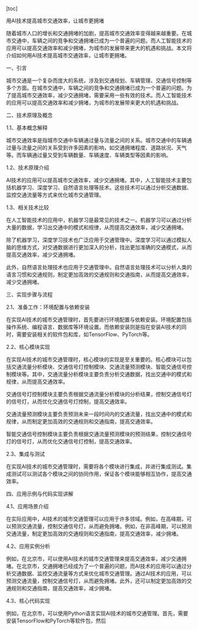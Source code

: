 
[toc]                    
                
                
用AI技术提高城市交通效率，让城市更拥堵

随着城市人口的增长和交通拥堵的加剧，提高城市交通效率变得越来越重要。在城市交通中，车辆之间的竞争和交通拥堵已成为一个普遍的问题。而人工智能技术的应用可以提高交通效率和减少拥堵，为城市的发展带来更大的机遇和挑战。本文将介绍如何用AI技术提高城市交通效率，让城市更拥堵。

一、引言

城市交通是一个复杂而庞大的系统，涉及到交通规划、车辆管理、交通信号控制等多个方面。在城市交通中，车辆之间的竞争和交通拥堵已成为一个普遍的问题。为了提高城市交通效率，减少交通拥堵，需要采用一些有效的技术。而人工智能技术的应用可以提高交通效率和减少拥堵，为城市的发展带来更大的机遇和挑战。

二、技术原理及概念

1.1、基本概念解释

城市交通效率是指城市交通中车辆通过量与流量之间的关系。城市交通中的车辆通过量与流量之间的关系受到许多因素的影响，如交通拥堵程度、道路状况、天气等。而车辆通过量又受到车辆数量、车辆速度、车辆类型等因素的影响。

1.2、技术原理介绍

AI技术的应用可以提高城市交通效率，减少交通拥堵。其中，人工智能技术主要包括机器学习、深度学习、自然语言处理等技术。这些技术可以通过分析交通数据、监控交通流量等方式来优化城市交通管理。

1.3、相关技术比较

在人工智能技术的应用中，机器学习是最常见的技术之一。机器学习可以通过分析大量的数据，学习出交通中的模式和规律，从而提高交通效率，减少交通拥堵。

除了机器学习，深度学习技术也广泛应用于交通管理中。深度学习可以通过模拟人脑的思维方式，对交通数据进行更加深入的分析，找出更加准确的交通模式，从而提高交通效率，减少交通拥堵。

此外，自然语言处理技术也应用于交通管理中。自然语言处理技术可以分析人类的语言习惯和交通规则，制定更加高效的交通规则和交通指南，从而提高交通效率，减少交通拥堵。

三、实现步骤与流程

2.1、准备工作：环境配置与依赖安装

在实现AI技术的城市交通管理时，首先要进行环境配置与依赖安装。环境配置包括操作系统、编程语言、数据库等环境设置。而依赖安装则是指在安装AI技术的同时，需要安装相关的软件包和库，如TensorFlow、PyTorch等。

2.2、核心模块实现

在实现AI技术的城市交通管理时，核心模块的实现是至关重要的。核心模块可以包括交通流量分析模块、交通信号灯控制模块、交通流量预测模块、智能交通信号控制模块等。其中，交通流量分析模块主要负责分析交通数据，找出交通中的模式和规律，从而提高交通效率。

交通信号灯控制模块主要负责根据交通流量分析模块的分析结果，控制交通信号灯的信号灯，从而优化交通信号灯控制，提高交通效率。

交通流量预测模块主要负责预测未来一段时间内的交通流量，找出交通中的模式和规律，从而制定更加高效的交通规则和交通指南，提高交通效率。

智能交通信号控制模块主要负责根据交通流量预测模块的预测结果，控制交通信号灯的信号灯，从而优化交通信号灯控制，提高交通效率。

2.3、集成与测试

在实现AI技术的城市交通管理时，需要将各个模块进行集成，并进行集成测试。集成测试可以测试各个模块之间的协同作用，保证各个模块能够相互协作，提高交通效率。

四、应用示例与代码实现讲解

4.1、应用场景介绍

在实际应用中，AI技术的城市交通管理可以应用于许多领域。例如，在高峰期，可以预测交通流量，控制交通信号灯，从而避免拥堵。例如，在非高峰期，可以预测交通流量，制定更加高效的交通规则和交通指南，提高交通效率，减少拥堵。

4.2、应用实例分析

例如，在北京市，可以使用AI技术的城市交通管理来提高交通效率，减少交通拥堵。在北京市，交通拥堵已经成为了一个普遍的问题，而AI技术的应用可以通过分析交通数据、监控交通流量等方式来优化城市交通管理。通过AI技术的应用，可以预测交通流量，控制交通信号灯，从而避免拥堵。此外，还可以制定更加高效的交通规则和交通指南，提高交通效率，减少拥堵。

4.3、核心代码实现

例如，在北京市，可以使用Python语言实现AI技术的城市交通管理。首先，需要安装TensorFlow和PyTorch等软件包，然后

